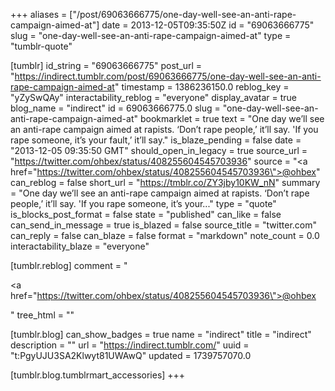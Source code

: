 +++
aliases = ["/post/69063666775/one-day-well-see-an-anti-rape-campaign-aimed-at"]
date = 2013-12-05T09:35:50Z
id = "69063666775"
slug = "one-day-well-see-an-anti-rape-campaign-aimed-at"
type = "tumblr-quote"

[tumblr]
id_string = "69063666775"
post_url = "https://indirect.tumblr.com/post/69063666775/one-day-well-see-an-anti-rape-campaign-aimed-at"
timestamp = 1386236150.0
reblog_key = "yZySwQAy"
interactability_reblog = "everyone"
display_avatar = true
blog_name = "indirect"
id = 69063666775.0
slug = "one-day-well-see-an-anti-rape-campaign-aimed-at"
bookmarklet = true
text = "One day we&rsquo;ll see an anti-rape campaign aimed at rapists. &lsquo;Don&rsquo;t rape people,&rsquo; it&rsquo;ll say. 'If you rape someone, it&rsquo;s your fault,&rsquo; it&rsquo;ll say."
is_blaze_pending = false
date = "2013-12-05 09:35:50 GMT"
should_open_in_legacy = true
source_url = "https://twitter.com/ohbex/status/408255604545703936"
source = "<a href=\"https://twitter.com/ohbex/status/408255604545703936\">@ohbex</a>"
can_reblog = false
short_url = "https://tmblr.co/ZY3jby10KW_nN"
summary = "One day we’ll see an anti-rape campaign aimed at rapists. ‘Don’t rape people,’ it’ll say. 'If you rape someone, it’s your..."
type = "quote"
is_blocks_post_format = false
state = "published"
can_like = false
can_send_in_message = true
is_blazed = false
source_title = "twitter.com"
can_reply = false
can_blaze = false
format = "markdown"
note_count = 0.0
interactability_blaze = "everyone"

[tumblr.reblog]
comment = "<p><a href=\"https://twitter.com/ohbex/status/408255604545703936\">@ohbex</a></p>"
tree_html = ""

[tumblr.blog]
can_show_badges = true
name = "indirect"
title = "indirect"
description = ""
url = "https://indirect.tumblr.com/"
uuid = "t:PgyUJU3SA2Klwyt81UWAwQ"
updated = 1739757070.0

[tumblr.blog.tumblrmart_accessories]
+++
